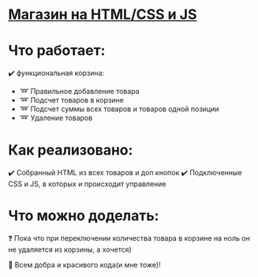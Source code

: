 
# <b><u>Магазин на HTML/CSS и JS</u></b>

# Что работает:
:heavy_check_mark: функциональная корзина: 
- :loop: Правильное добавление товара
- :loop: Подсчет товаров в корзине
- :loop: Подсчет суммы всех товаров и товаров одной позиции
- :loop: Удаление товаров

# Как реализовано:
:heavy_check_mark: Собранный HTML из всех товаров и доп кнопок
:heavy_check_mark: Подключенные CSS и JS, в которых и происходит управление

# Что можно доделать:
:question: Пока что при переключении количества товара в корзине на ноль он не удаляется из корзины, а хочется)

:monocle_face: Всем добра и красивого кода(и мне тоже)!
